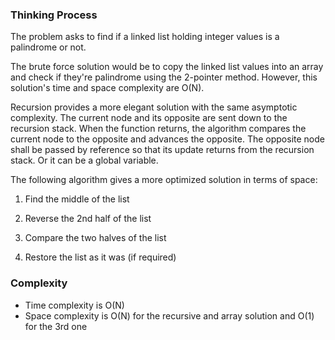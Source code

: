 ### Thinking Process

The problem asks to find if a linked list holding integer values is a palindrome or not.

The brute force solution would be to copy the linked list values into an array and check if they're palindrome using the 2-pointer method. However, this solution's time and space complexity are O(N).

Recursion provides a more elegant solution with the same asymptotic complexity. The current node and its opposite are sent down to the recursion stack. When the function returns, the algorithm compares the current node to the opposite and advances the opposite. The opposite node shall be passed by reference so that its update returns from the recursion stack. Or it can be a global variable.

The following algorithm gives a more optimized solution in terms of space:

1. Find the middle of the list

2. Reverse the 2nd half of the list

3. Compare the two halves of the list

4. Restore the list as it was (if required)

### Complexity

* Time complexity is O(N)
* Space complexity is O(N) for the recursive and array solution and O(1) for the 3rd one


